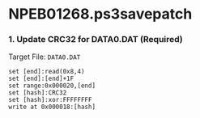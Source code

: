 # NPEB01268.ps3savepatch

### 1. Update CRC32 for DATA0.DAT (Required)

Target File: `DATA0.DAT`

```
set [end]:read(0x8,4)
set [end]:[end]+1F
set range:0x000020,[end]
set [hash]:CRC32
set [hash]:xor:FFFFFFFF
write at 0x000018:[hash]
```

